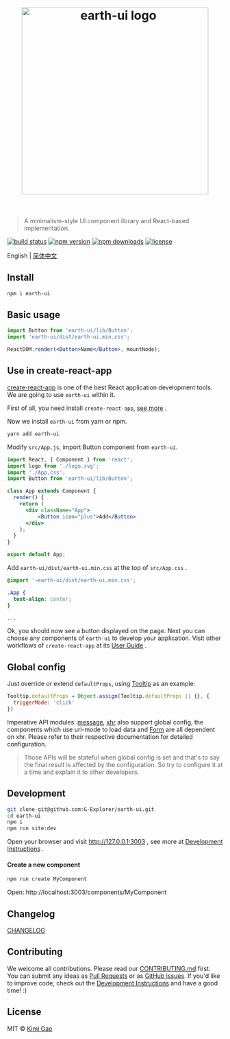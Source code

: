 <h1 align="center">
    <img width="436" src="https://user-images.githubusercontent.com/12554487/40153405-4784fd0e-59bc-11e8-893e-946b246b6076.jpg" alt="earth-ui logo">
    <br>
    <br>
</h1>

> A minimalism-style UI component library and React-based implementation.

[![build status][travis-image]][travis-url]
[![npm version][npm-version-image]][npm-version-url]
[![npm downloads][npm-downloads-image]][npm-downloads-url]
[![license][license-image]][license-url]

English | [简体中文][zh-CN-url]

## Install

```sh
npm i earth-ui
```

## Basic usage

```jsx
import Button from 'earth-ui/lib/Button';
import 'earth-ui/dist/earth-ui.min.css';

ReactDOM.render(<Button>Name</Button>, mountNode);
```

## Use in create-react-app

[create-react-app][create-react-app-url] is one of the best React application development tools. We are going to use `earth-ui` within it.

First of all, you need install `create-react-app`, [see more][create-react-app-url] .

Now we install `earth-ui` from yarn or npm.

```sh
yarn add earth-ui
```

Modify `src/App.js`, import Button component from `earth-ui`.

```jsx
import React, { Component } from 'react';
import logo from './logo.svg';
import './App.css';
import Button from 'earth-ui/lib/Button';

class App extends Component {
  render() {
    return (
      <div className="App">
          <Button icon="plus">Add</Button>
      </div>
    );
  }
}

export default App;
```

Add `earth-ui/dist/earth-ui.min.css` at the top of `src/App.css` .

```css
@import '~earth-ui/dist/earth-ui.min.css';

.App {
  text-align: center;
}

...
```

Ok, you should now see a button displayed on the page. Next you can choose any components of `earth-ui` to develop your application. Visit other workflows of `create-react-app` at its [User Guide][create-react-app-user-guide-url] .

## Global config

Just override or extend `defaultProps`, using [Tooltip][tooltip-url] as an example:

```js
Tooltip.defaultProps = Object.assign(Tooltip.defaultProps || {}, {
  triggerMode: 'click'
})
```

Imperative API modules: [message][message-url], [xhr][xhr-url] also support global config, the components which use url-mode to load data and [Form][form-url] are all dependent on xhr. Please refer to their respective documentation for detailed configuration.

> Those APIs will be stateful when global config is set and that's to say the final result is affected by the configuration. So try to configure it at a time and explain it to other developers.

## Development

```sh
git clone git@github.com:G-Explorer/earth-ui.git
cd earth-ui
npm i
npm run site:dev
```

Open your browser and visit http://127.0.0.1:3003 , see more at [Development Instructions][dev-instructions-url] .

#### Create a new component

```sh
npm run create MyComponent
```
Open: http://localhost:3003/components/MyComponent

## Changelog

[CHANGELOG][changelog-url]

## Contributing

We welcome all contributions. Please read our [CONTRIBUTING.md][contributing-url] first. You can submit any ideas as [Pull Requests][pr-url] or as [GitHub issues][issue-url]. If you'd like to improve code, check out the [Development Instructions][dev-instructions-url] and have a good time! :)

## License

MIT © [Kimi Gao](https://github.com/muwenzi)

[travis-url]: https://travis-ci.org/G-Explorer/earth-ui
[travis-image]: https://img.shields.io/travis/G-Explorer/earth-ui/master.svg?style=flat-square
[npm-version-url]: https://www.npmjs.com/package/earth-ui
[npm-version-image]: https://img.shields.io/npm/v/earth-ui.svg?style=flat-square
[npm-downloads-url]: https://www.npmjs.com/package/earth-ui
[npm-downloads-image]: https://img.shields.io/npm/dt/earth-ui.svg?style=flat-square
[license-url]: https://github.com/G-Explorer/earth-ui/blob/master/LICENSE
[license-image]: https://img.shields.io/github/license/G-Explorer/earth-ui.svg?style=flat-square
[zh-CN-url]: https://github.com/G-Explorer/earth-ui/blob/master/README.zh-CN.md
[tooltip-url]: https://ui.muwenzi.com/components/Tooltip
[message-url]: https://ui.muwenzi.com/components/message
[xhr-url]: https://ui.muwenzi.com/components/xhr
[form-url]: https://ui.muwenzi.com/components/Form
[dev-instructions-url]: https://github.com/G-Explorer/earth-ui/wiki/Local-development
[changelog-url]: https://ui.muwenzi.com/changelog
[contributing-url]: https://github.com/G-Explorer/earth-ui/blob/master/.github/CONTRIBUTING.md
[pr-url]: https://github.com/G-Explorer/earth-ui/pulls
[issue-url]: https://github.com/G-Explorer/earth-ui/issues
[create-react-app-url]: https://github.com/facebookincubator/create-react-app
[create-react-app-user-guide-url]: https://github.com/facebook/create-react-app/blob/master/packages/react-scripts/template/README.md